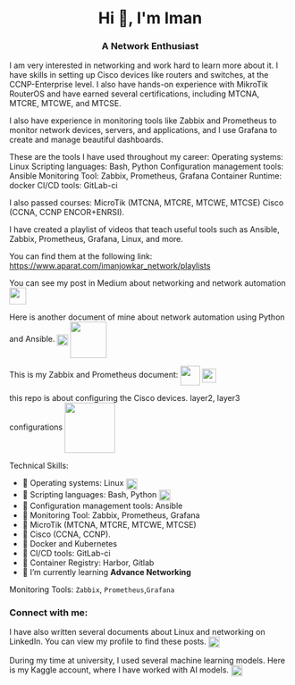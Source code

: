 <h1 align="center">Hi 👋, I'm Iman</h1>
<h3 align="center">A Network Enthusiast</h3>

<p align="left">
I am very interested in networking and work hard to learn more about it. I have skills in setting up Cisco devices like routers and switches, at the CCNP-Enterprise level. I also have hands-on experience with MikroTik RouterOS and have earned several certifications, including MTCNA, MTCRE, MTCWE, and MTCSE.

I also have experience in monitoring tools like Zabbix and Prometheus  to monitor network devices, servers, and applications, and I use Grafana to create and manage beautiful dashboards.

These are the tools I have used throughout my career:
Operating systems: Linux
Scripting languages: Bash, Python
Configuration management tools: Ansible
Monitoring Tool: Zabbix, Prometheus, Grafana
Container Runtime: docker
CI/CD tools: GitLab-ci


I also passed courses: 
MicroTik (MTCNA, MTCRE, MTCWE, MTCSE)
Cisco (CCNA, CCNP ENCOR+ENRSI).

I have created a playlist of videos that teach useful tools such as Ansible, Zabbix, Prometheus, Grafana, Linux, and more.

 You can find them at the following link:   https://www.aparat.com/imanjowkar_network/playlists

</p>

You can see my post in Medium about networking and network automation
<a href="https://medium.com/@imanjowkar99" target="blank"><img align="center" src="https://www.vectorlogo.zone/logos/medium/medium-tile.svg" height="30" width="30" /></a>

Here is another document of mine about network automation using Python and Ansible. 
<a href="https://github.com/ImanJowkar/python-for-network-automation" target="blank"><img align="center" src="https://upload.wikimedia.org/wikipedia/commons/archive/c/c3/20220821154536%21Python-logo-notext.svg" height="20" width="20" /></a>
<a href="https://github.com/ImanJowkar/python-for-network-automation/tree/main/5-ansible" target="blank"><img align="center" src="https://www.vectorlogo.zone/logos/ansible/ansible-ar21.svg" height="65" width="65" /></a>

This is my Zabbix and Prometheus document: 
<a href="https://github.com/ImanJowkar/zabbix" target="blank"><img align="center" src="https://www.vectorlogo.zone/logos/zabbix/zabbix-ar21.svg" height="35" width="35" /></a>
<a href="https://github.com/ImanJowkar/Prometheus" target="blank"><img align="center" src="https://www.vectorlogo.zone/logos/prometheusio/prometheusio-icon.svg" height="25" width="25" /></a>

this repo is about configuring the Cisco devices. layer2, layer3 configurations 
<a href="https://github.com/ImanJowkar/Network" target="blank"><img align="center" src="https://www.vectorlogo.zone/logos/cisco/cisco-ar21.svg" height="90" width="90" /></a>


Technical Skills:

- 🌱 Operating systems: Linux <a href="https://github.com/ImanJowkar/Linux-command/tree/master" target="blank"><img align="center" src="https://www.vectorlogo.zone/logos/linux/linux-icon.svg" height="20" width="20" /></a>
- 🌱 Scripting languages: Bash, Python <a href="https://github.com/ImanJowkar/bash" target="blank"><img align="center" src="https://www.vectorlogo.zone/logos/gnu_bash/gnu_bash-ar21.svg" height="20" width="20" /></a>
- 🌱 Configuration management tools: Ansible
- 🌱 Monitoring Tool: Zabbix, Prometheus, Grafana
- 🌱 MicroTik (MTCNA, MTCRE, MTCWE, MTCSE)
- 🌱 Cisco (CCNA, CCNP).
- 🌱 Docker and Kubernetes
- 🌱 CI/CD tools: GitLab-ci
- 🌱 Container Registry: Harbor, Gitlab
- 🌱 I’m currently learning **Advance Networking**



Monitoring Tools:
`Zabbix`, `Prometheus`,`Grafana` 


<h3 align="left">Connect with me:</h3>
<p align="left">

I have also written several documents about Linux and networking on LinkedIn. You can view my profile to find these posts.
<a href="https://www.linkedin.com/in/imanjowkar99/" target="blank"><img align="center" src="https://raw.githubusercontent.com/rahuldkjain/github-profile-readme-generator/master/src/images/icons/Social/linked-in-alt.svg" height="20" width="20" /></a>

During my time at university, I used several machine learning models. Here is my Kaggle account, where I have worked with AI models.
<a href="https://www.kaggle.com/imanjowkar" target="blank"><img align="center" src="https://raw.githubusercontent.com/rahuldkjain/github-profile-readme-generator/master/src/images/icons/Social/kaggle.svg" height="20" width="20" /></a>
